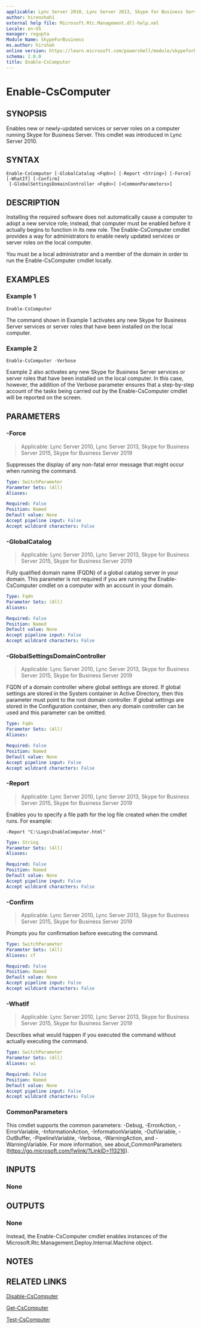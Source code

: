 ```yaml
---
applicable: Lync Server 2010, Lync Server 2013, Skype for Business Server 2015, Skype for Business Server 2019
author: hirenshah1
external help file: Microsoft.Rtc.Management.dll-help.xml
Locale: en-US
manager: rogupta
Module Name: SkypeForBusiness
ms.author: hirshah
online version: https://learn.microsoft.com/powershell/module/skypeforbusiness/enable-cscomputer
schema: 2.0.0
title: Enable-CsComputer
---
```


# Enable-CsComputer

## SYNOPSIS
Enables new or newly-updated services or server roles on a computer running Skype for Business Server.
This cmdlet was introduced in Lync Server 2010.


## SYNTAX

```
Enable-CsComputer [-GlobalCatalog <Fqdn>] [-Report <String>] [-Force] [-WhatIf] [-Confirm]
 [-GlobalSettingsDomainController <Fqdn>] [<CommonParameters>]
```

## DESCRIPTION
Installing the required software does not automatically cause a computer to adopt a new service role; instead, that computer must be enabled before it actually begins to function in its new role.
The Enable-CsComputer cmdlet provides a way for administrators to enable newly updated services or server roles on the local computer.

You must be a local administrator and a member of the domain in order to run the Enable-CsComputer cmdlet locally.


## EXAMPLES

### Example 1
```
Enable-CsComputer
```

The command shown in Example 1 activates any new Skype for Business Server services or server roles that have been installed on the local computer.

### Example 2
```
Enable-CsComputer -Verbose
```

Example 2 also activates any new Skype for Business Server services or server roles that have been installed on the local computer.
In this case, however, the addition of the Verbose parameter ensures that a step-by-step account of the tasks being carried out by the Enable-CsComputer cmdlet will be reported on the screen.


## PARAMETERS

### -Force

> Applicable: Lync Server 2010, Lync Server 2013, Skype for Business Server 2015, Skype for Business Server 2019

Suppresses the display of any non-fatal error message that might occur when running the command.

```yaml
Type: SwitchParameter
Parameter Sets: (All)
Aliases:

Required: False
Position: Named
Default value: None
Accept pipeline input: False
Accept wildcard characters: False
```

### -GlobalCatalog

> Applicable: Lync Server 2010, Lync Server 2013, Skype for Business Server 2015, Skype for Business Server 2019

Fully qualified domain name (FQDN) of a global catalog server in your domain.
This parameter is not required if you are running the Enable-CsComputer cmdlet on a computer with an account in your domain.

```yaml
Type: Fqdn
Parameter Sets: (All)
Aliases:

Required: False
Position: Named
Default value: None
Accept pipeline input: False
Accept wildcard characters: False
```

### -GlobalSettingsDomainController

> Applicable: Lync Server 2010, Lync Server 2013, Skype for Business Server 2015, Skype for Business Server 2019

FQDN of a domain controller where global settings are stored.
If global settings are stored in the System container in Active Directory, then this parameter must point to the root domain controller.
If global settings are stored in the Configuration container, then any domain controller can be used and this parameter can be omitted.

```yaml
Type: Fqdn
Parameter Sets: (All)
Aliases:

Required: False
Position: Named
Default value: None
Accept pipeline input: False
Accept wildcard characters: False
```

### -Report

> Applicable: Lync Server 2010, Lync Server 2013, Skype for Business Server 2015, Skype for Business Server 2019

Enables you to specify a file path for the log file created when the cmdlet runs.
For example:

`-Report "C:\Logs\EnableComputer.html"`

```yaml
Type: String
Parameter Sets: (All)
Aliases:

Required: False
Position: Named
Default value: None
Accept pipeline input: False
Accept wildcard characters: False
```

### -Confirm

> Applicable: Lync Server 2010, Lync Server 2013, Skype for Business Server 2015, Skype for Business Server 2019

Prompts you for confirmation before executing the command.

```yaml
Type: SwitchParameter
Parameter Sets: (All)
Aliases: cf

Required: False
Position: Named
Default value: None
Accept pipeline input: False
Accept wildcard characters: False
```

### -WhatIf

> Applicable: Lync Server 2010, Lync Server 2013, Skype for Business Server 2015, Skype for Business Server 2019

Describes what would happen if you executed the command without actually executing the command.

```yaml
Type: SwitchParameter
Parameter Sets: (All)
Aliases: wi

Required: False
Position: Named
Default value: None
Accept pipeline input: False
Accept wildcard characters: False
```

### CommonParameters
This cmdlet supports the common parameters: -Debug, -ErrorAction, -ErrorVariable, -InformationAction, -InformationVariable, -OutVariable, -OutBuffer, -PipelineVariable, -Verbose, -WarningAction, and -WarningVariable. For more information, see about_CommonParameters (https://go.microsoft.com/fwlink/?LinkID=113216).


## INPUTS

### None


## OUTPUTS

### None
Instead, the Enable-CsComputer cmdlet enables instances of the Microsoft.Rtc.Management.Deploy.Internal.Machine object.


## NOTES


## RELATED LINKS

[Disable-CsComputer](Disable-CsComputer.md)

[Get-CsComputer](Get-CsComputer.md)

[Test-CsComputer](Test-CsComputer.md)
